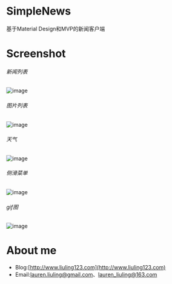 # SimpleNews
基于Material Design和MVP的新闻客户端

# Screenshot
###### 新闻列表
![image](https://raw.githubusercontent.com/liuling07/SimpleNews/master/news.png)
<br/>
###### 图片列表
![image](https://raw.githubusercontent.com/liuling07/SimpleNews/master/images.jpg)
<br/>
###### 天气
![image](https://raw.githubusercontent.com/liuling07/SimpleNews/master/weather.jpg)
<br/>
###### 侧滑菜单
![image](https://raw.githubusercontent.com/liuling07/SimpleNews/master/drawer.jpg)
<br/>
###### gif图
![image](https://raw.githubusercontent.com/liuling07/SimpleNews/master/example.gif)

# About me
* Blog:[http://www.liuling123.com](http://www.liuling123.com)
* Email:[lauren.liuling@gmail.com](mailto:lauren.liuling@gmail.com)、[lauren_liuling@163.com](mailto:lauren_liuling@163.com)
